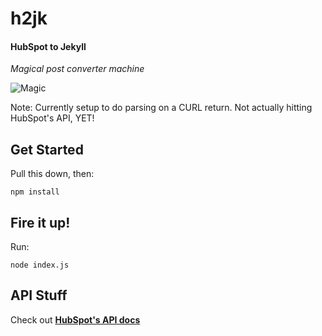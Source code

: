 # h2jk

#### HubSpot to Jekyll
_Magical post converter machine_

![Magic](https://media.giphy.com/media/12NUbkX6p4xOO4/giphy.gif)

Note: Currently setup to do parsing on a CURL return. Not actually hitting HubSpot's API, YET!


## Get Started

Pull this down, then:

```
npm install
```

## Fire it up!

Run:

```
node index.js
```


## API Stuff

Check out **[HubSpot's API docs](https://developers.hubspot.com/docs/methods/blogv2/get_blog_posts)**
